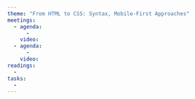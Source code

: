```yaml
---
theme: "From HTML to CSS: Syntax, Mobile-First Approaches"
meetings:
  - agenda:
      -
    video:
  - agenda:
      -
    video:
readings:
  -
tasks:
  -
---
```

